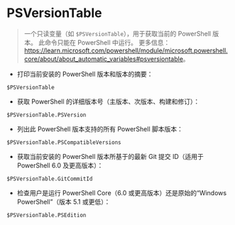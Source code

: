 # PSVersionTable

> 一个只读变量（如 `$PSVersionTable`），用于获取当前的 PowerShell 版本。
> 此命令只能在 PowerShell 中运行。
> 更多信息：<https://learn.microsoft.com/powershell/module/microsoft.powershell.core/about/about_automatic_variables#psversiontable>。

- 打印当前安装的 PowerShell 版本和版本的摘要：

`$PSVersionTable`

- 获取 PowerShell 的详细版本号（主版本、次版本、构建和修订）：

`$PSVersionTable.PSVersion`

- 列出此 PowerShell 版本支持的所有 PowerShell 脚本版本：

`$PSVersionTable.PSCompatibleVersions`

- 获取当前安装的 PowerShell 版本所基于的最新 Git 提交 ID（适用于 PowerShell 6.0 及更高版本）：

`$PSVersionTable.GitCommitId`

- 检查用户是运行 PowerShell Core（6.0 或更高版本）还是原始的“Windows PowerShell”（版本 5.1 或更低）：

`$PSVersionTable.PSEdition`
